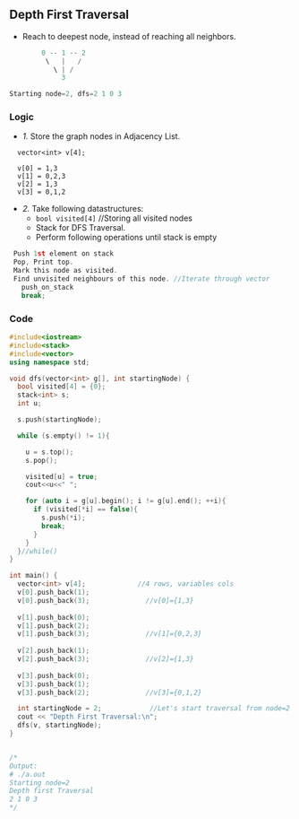## Depth First Traversal
- Reach to deepest node, instead of reaching all neighbors.
```c
        0 -- 1 -- 2
         \   |   /
           \ | /
             3

Starting node=2, dfs=2 1 0 3
```

### Logic
- *1.* Store the graph nodes in Adjacency List.
```
  vector<int> v[4];
  
  v[0] = 1,3
  v[1] = 0,2,3
  v[2] = 1,3
  v[3] = 0,1,2        
```
- *2.* Take following datastructures:
  - `bool visited[4]` //Storing all visited nodes
  - Stack for DFS Traversal.
  - Perform following operations until stack is empty
```c
 Push 1st element on stack
 Pop, Print top.
 Mark this node as visited.
 Find unvisited neighbours of this node. //Iterate through vector
   push_on_stack
   break;
```
### Code
```c++
#include<iostream>
#include<stack>
#include<vector>
using namespace std;

void dfs(vector<int> g[], int startingNode) {
  bool visited[4] = {0};
  stack<int> s;
  int u;

  s.push(startingNode);

  while (s.empty() != 1){

    u = s.top();         
    s.pop();

    visited[u] = true;
    cout<<u<<" ";

    for (auto i = g[u].begin(); i != g[u].end(); ++i){
      if (visited[*i] == false){
        s.push(*i);
        break;
      }
    }
  }//while()
}

int main() {
  vector<int> v[4];             //4 rows, variables cols
  v[0].push_back(1);
  v[0].push_back(3);              //v[0]={1,3}
  
  v[1].push_back(0);
  v[1].push_back(2); 
  v[1].push_back(3);              //v[1]={0,2,3}
  
  v[2].push_back(1); 
  v[2].push_back(3);              //v[2]={1,3}
  
  v[3].push_back(0); 
  v[3].push_back(1); 
  v[3].push_back(2);              //v[3]={0,1,2}

  int startingNode = 2;            //Let's start traversal from node=2
  cout << "Depth First Traversal:\n";
  dfs(v, startingNode);
}


/*
Output:
# ./a.out 
Starting node=2
Depth first Traversal
2 1 0 3
*/
```

